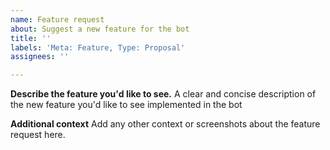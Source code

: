 ```yaml
---
name: Feature request
about: Suggest a new feature for the bot
title: ''
labels: 'Meta: Feature, Type: Proposal'
assignees: ''

---
```


**Describe the feature you'd like to see.**
A clear and concise description of the new feature you'd like to see implemented in the bot

**Additional context**
Add any other context or screenshots about the feature request here.
